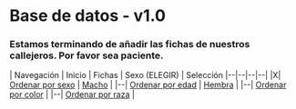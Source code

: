 # Base de datos - v1.0

### Estamos terminando de añadir las fichas de nuestros callejeros. Por favor sea paciente.

| Navegación
| Inicio | Fichas | Sexo (ELEGIR) | Selección
|--|--|--|--|
|X| [Ordenar por sexo](http://beta.callejerosdelepe.org/database/order/sex) | [Macho](http://beta.callejerosdelepe.org/database/order/sex/male) | 
|--| [Ordenar por edad](http://beta.callejerosdelepe.org/database/order/age) | [Hembra](http://beta.callejerosdelepe.org/database/order/sex/female) |
|--| [Ordenar por color](http://beta.callejerosdelepe.org/database/order/color) |
|--| [Ordenar por raza](http://beta.callejerosdelepe.org/database/order/raza) |
